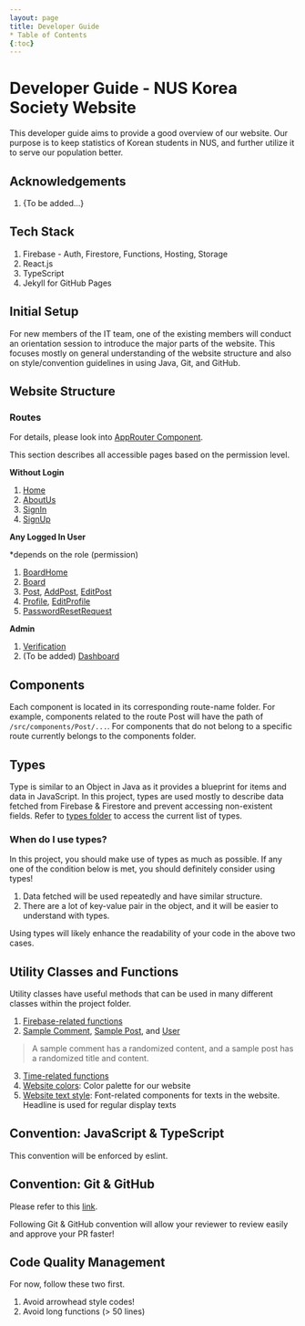 ```yaml
---
layout: page
title: Developer Guide
* Table of Contents
{:toc}
---
```


# Developer Guide - NUS Korea Society Website
This developer guide aims to provide a good overview of our website. Our purpose is to keep statistics of Korean students in NUS, and further utilize it to serve our population better.

## Acknowledgements

1. {To be added...}

## Tech Stack

1. Firebase - Auth, Firestore, Functions, Hosting, Storage
2. React.js
3. TypeScript
4. Jekyll for GitHub Pages

## Initial Setup

For new members of the IT team, one of the existing members will conduct an orientation session to introduce the major parts of the website. This focuses mostly on general understanding of the website structure and also on style/convention guidelines in using Java, Git, and GitHub.

## Website Structure

### Routes

For details, please look into [AppRouter Component](../src/components/AppRouter.tsx).

This section describes all accessible pages based on the permission level.

**Without Login**
1. [Home](../src/routes/Home.tsx)
2. [AboutUs](../src/routes/AboutUs.tsx)
3. [SignIn](../src/routes/SignIn.tsx)
4. [SignUp](../src/routes/SignUp.tsx)

**Any Logged In User**

*depends on the role (permission)

1. [BoardHome](../src/routes/BoardHome.tsx)
2. [Board](../src/routes/Board.tsx)
3. [Post](../src/routes/Post.tsx), [AddPost](../src/routes/AddPost.js), [EditPost](../src/routes/EditPost.js)
4. [Profile](../src/routes/Profile.tsx), [EditProfile](../src/routes/EditProfile.tsx)
5. [PasswordResetRequest](../src/routes/PasswordResetRequest.tsx)

**Admin**

1. [Verification](../src/routes/Verification.tsx)
2. (To be added) [Dashboard](../src/routes/Dashboard.tsx)

## Components

Each component is located in its corresponding route-name folder. For example, components related to the route Post will have the path of `/src/components/Post/...`. For components that do not belong to a specific route currently belongs to the components folder.

## Types

Type is similar to an Object in Java as it provides a blueprint for items and data in JavaScript. In this project, types are used mostly to describe data fetched from Firebase & Firestore and prevent accessing non-existent fields. Refer to [types folder](../src/types) to access the current list of types.

### When do I use types?

In this project, you should make use of types as much as possible. If any one of the condition below is met, you should definitely consider using types!

1. Data fetched will be used repeatedly and have similar structure.
2. There are a lot of key-value pair in the object, and it will be easier to understand with types.

Using types will likely enhance the readability of your code in the above two cases.

## Utility Classes and Functions

Utility classes have useful methods that can be used in many different classes within the project folder. 

1. [Firebase-related functions](../src/utils/firebaseFunctions.ts)
2. [Sample Comment](../src/utils/SampleComment.ts), [Sample Post](../src/utils/SamplePost.ts), and [User](../src/utils/SampleUser.ts)
> A sample comment has a randomized content, and a sample post has a randomized title and content.
3. [Time-related functions](../src/utils/TimeHelper.ts)
4. [Website colors](../src/utils/ThemeColor.ts): Color palette for our website
5. [Website text style](../src/utils/ThemeText.tsx): Font-related components for texts in the website. Headline is used for regular display texts

## Convention: JavaScript & TypeScript

This convention will be enforced by eslint.

## Convention: Git & GitHub

Please refer to this [link](https://se-education.org/guides/conventions/git.html).

Following Git & GitHub convention will allow your reviewer to review easily and approve your PR faster!

## Code Quality Management

For now, follow these two first.

1. Avoid arrowhead style codes!
2. Avoid long functions (> 50 lines)
